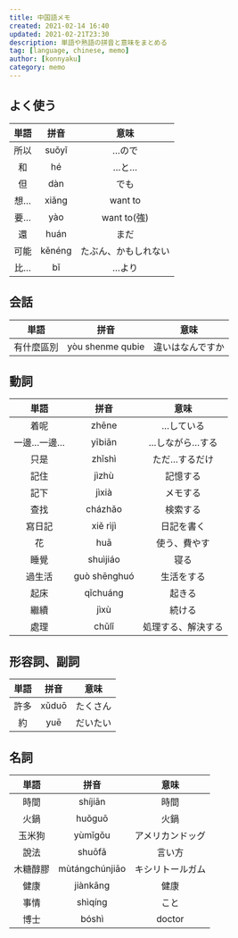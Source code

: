 ```yaml
---
title: 中国語メモ
created: 2021-02-14 16:40
updated: 2021-02-21T23:30
description: 単語や熟語の拼音と意味をまとめる
tag: [language, chinese, memo]
author: [konnyaku]
category: memo
---
```


## よく使う
|単語|拼音|意味|
|:---:|:---:|:---:|
|所以|suǒyǐ|…ので|
|和|hé|…と…|
|但|dàn|でも|
|想…|xiǎng|want to|
|要…|yào|want to(強)|
|還|huán|まだ|
|可能|kěnéng|たぶん、かもしれない|
|比…|bǐ|…より|

## 会話
|単語|拼音|意味|
|:---:|:---:|:---:|
|有什麼區別|yòu shenme qubie|違いはなんですか|

## 動詞

|単語|拼音|意味|
|:---:|:---:|:---:|
|着呢|zhēne|…している|
|一邊…一邊…|yībiān|…しながら…する|
|只是|zhǐshì|ただ…するだけ|
|記住|jìzhù|記憶する|
|記下|jìxià|メモする|
|查找|cházhǎo|検索する|
|寫日記|xiě rìjì|日記を書く
|花|huā|使う、費やす|
|睡覺|shuìjiáo|寝る|
|過生活|guò shēnghuó|生活をする|
|起床|qǐchuáng|起きる|
|繼續|jìxù|続ける|
|處理|chǔlǐ|処理する、解決する|

## 形容詞、副詞
|単語|拼音|意味|
|:---:|:---:|:---:|
|許多|xǔduō|たくさん|
|約|yuē|だいたい|

## 名詞
|単語|拼音|意味|
|:---:|:---:|:---:|
|時間|shíjiān|時間|
|火鍋|huǒguō|火鍋|
|玉米狗|yùmǐgǒu|アメリカンドッグ|
|說法|shuōfǎ|言い方|
|木糖醇膠|mùtángchúnjiāo|キシリトールガム|
|健康|jiànkāng|健康|
|事情|shìqíng|こと|
|博士|bóshì|doctor|
